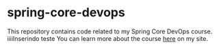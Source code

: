 # spring-core-devops
This repository contains code related to my Spring Core DevOps course.
iiiiInserindo teste
You can learn more about the course [here](http://courses.springframework.guru/courses/spring-core-dev-ops) on my site.
